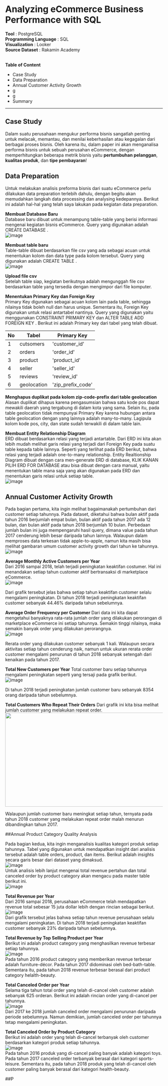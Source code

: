 # Analyzing eCommerce Business Performance with SQL

**Tool** : PostgreSQL<br>
**Programming Language** : SQL<br>
**Visualization** : Looker<br>
**Source Dataset** : Rakamin Academy<br>
<br>

**Table of Content**
* Case Study
* Data Preparation
* Annual Customer Activity Growth
* g
* g
* Summary
---

## Case Study
Dalam suatu perusahaan mengukur performa bisnis sangatlah penting untuk melacak, memantau, dan menilai keberhasilan atau kegagalan dari berbagai proses bisnis. Oleh karena itu, dalam paper ini akan menganalisa performa bisnis untuk sebuah perusahan eCommerce, dengan memperhitungkan beberapa metrik bisnis yaitu **pertumbuhan pelanggan**, **kualitas produk**, dan **tipe pembayaran**!

## Data Preparation
Untuk melakukan analisis preforma bisnis dari suatu eCommerce perlu dilakukan data preparation terlebih dahulu, dengan begitu akan memudahkan langkah data processing dan analysing kedepannya. Berikut ini adalah hal-hal yang telah saya lakukan pada kegiatan data preparation.<br>

**Membuat Database Baru**<br>
Database baru dibuat untuk menampung table-table yang berisi informasi mengenai kegiatan bisnis eCommerce.  Query yang digunakan adalah CREATE DATABASE <nama database>.<br> 
![image](https://github.com/alfatharr/ecommerce-performance/assets/156917349/ffa36d0e-3636-412c-90ec-b1033df5ded6)

**Membuat table baru**<br>
Table-table dibuat berdasarkan file csv yang ada sebagai acuan untuk menentukan kolom dan data type pada kolom tersebut. Query yang digunakan adalah CREATE TABLE <nama table>.<br>
![image](https://github.com/alfatharr/ecommerce-performance/assets/156917349/d3915325-c70a-4f6a-8e9b-87a8321995ed)

**Upload file csv**<br>
Setelah table siap, kegiatan berikutnya adalah mengunggah file csv berdasarkan table yang tersedia dengan mengimpor dari file komputer.

**Menentukan Primary Key dan Foreign Key**<br>
Primary Key digunakan sebagai acuan kolom lain pada table, sehingga nilainya tidak boleh null dan harus unique. Sementara itu, Foreign Key digunakan untuk relasi antartabel nantinya. Query yang digunakan yaitu menggunakan CONSTRAINT <nama constraint> PRIMARY KEY <nama kolom> dan ALTER TABLE <nama table> ADD FOREIGN KEY <nama kolom>. Berikut ini adalah Primary key dari tabel yang telah dibuat.

| No | Tabel         |  Primary Key       |
| -- | ------------- | ------------------ |
| 1  | cutsomers     | 'customer_id'      |
| 2  | orders        | 'order_id'         |
| 3  | product       | 'product_id'       |
| 4  | seller        | 'seller_id'        |
| 5  | reviews       | 'review_id'        |
| 6  | geolocation   | 'zip_prefix_code'  |

**Menghapus duplikat pada kolom zip-code-prefix dari table geolocation**<br>
Alasan duplikat dihapus karena pengasumsian bahwa satu kode pos dapat mewakili daerah yang tergabung di dalam kota yang sama. Selain itu, pada table geolocation tidak mempunyai Primary Key karena hubungan antara table geolocation dengan yang lainnya adalah many-to-many. Lagipula kolom kode pos, city, dan state sudah terwakili di dalam table lain.

**Membuat Entity Relationship Diagram**<br>
ERD dibuat berdasarkan relasi yang terjadi antartable. Dari ERD ini kita akan lebih mudah melihat garis relasi yang terjadi dari Foreign Key pada suatu table kepada table lainnya. Seperti yang terlihat pada ERD berikut, bahwa relasi yang terjadi adalah one-to-many relationship.
Entity Realtionship Diagram dibuat dengan cara men-generate ERD di database, KLIK KANAN <nama database> PILIH ERD FOR DATABASE atau bisa dibuat dengan cara manual, yaitu menentukan table mana saja yang akan digunakan pada ERD dan menentukan garis relasi untuk setiap table.
<br>
![image](https://github.com/alfatharr/ecommerce-performance/assets/156917349/b01c1d1c-eacd-41ff-a187-d17a1923b496)

## Annual Customer Activity Growth

Pada bagian pertama, kita ingin melihat bagaimanakah pertumbuhan dari customer setiap tahunnya. Pada dataset, diketahui bahwa bulan aktif pada tahun 2016 berjumlah empat bulan, bulan aktif pada tahun 2017 ada 12 bulan, dan bulan aktif pada tahun 2018 berjumlah 10 bulan. Perbedaan jumlah bulan ini juga mempengaruhi hasil query, dimana value pada tahun 2017 cenderung lebih besar daripada tahun lainnya. Walaupun dalam memproses data terkesan tidak apple-to-apple, namun kita masih bisa melihat gambaran umum customer activity growth dari tahun ke tahunnya.
<br>
![image](https://github.com/alfatharr/ecommerce-performance/assets/156917349/6d338fa1-048a-44c8-a66a-601a510e130b)

**Average Monthly Active Customers per Year**<br>
Dari 2016 sampai 2018, telah terjadi peningkatan keaktifan costumer. Hal ini menandakan setiap tahun customer aktif bertransaksi di marketplace eCommerce.
<br>
![image](https://github.com/alfatharr/ecommerce-performance/assets/156917349/ef1c25d3-af55-4351-9f5a-918043358953)

Dari grafik tersebut jelas bahwa setiap tahun keaktifan customer selalu mengalami peningkatan. Di tahun 2018 terjadi peningkatan keaktifan customer sebanyak 44.46% daripada tahun sebelumnya.

**Average Order Frequency per Customer**
Dari data ini kita dapat mengetahui banyaknya rata-rata jumlah order yang dilakukan perorangan di marketplace eCommerce ini setiap tahunnya.  Semakin tinggi nilainya, maka semakin banyak order yang dilakukan perorangnya.
<br>
![image](https://github.com/alfatharr/ecommerce-performance/assets/156917349/15638e68-2cfc-4d29-912c-c900f352bc0a)

Rerata order yang dilakukan customer sebanyak 1 kali. Walaupun secara aktivitas setiap tahun cenderung naik, namun untuk ukuran rerata order customer mengalami penurunan di tahun 2018 sebanyak setengah dari kenaikan pada tahun 2017.

**Total New Customers per Year**
Total customer baru setiap tahunnya mengalami peningkatan seperti yang tersaji pada grafik berikut.
<br>
![image](https://github.com/alfatharr/ecommerce-performance/assets/156917349/80933a2c-0a6a-4a99-bb79-7725c53adf17)

Di tahun 2018 terjadi peningkatan jumlah customer baru sebanyak 8354 orang daripada tahun sebelumnya.

**Total Customers Who Repeat Their Orders**
Dari grafik ini kita bisa melihat jumlah customer yang melakukan repeat order.
<br>
<img src ="https://github.com/alfatharr/ecommerce-performance/assets/156917349/c125609b-e167-4c24-bd63-f633154733df" width = "600" height = "300">

Walaupun jumlah customer baru meningkat setiap tahun, ternyata pada tahun 2018 customer yang melakukan repeat order malah menurun dibandingkan tahun 2017.

##Annual Product Category Quality Analysis

Pada bagian kedua, kita ingin menganalisis kualitas kategori produk setiap tahunnya. Tabel yang digunakan untuk mendapatkan insight dari analisis tersebut adalah table orders, product, dan items. Berikut adalah insights secara garis besar dari dataset yang dimaksud.
<br>
![image](https://github.com/alfatharr/ecommerce-performance/assets/156917349/4da5e6ef-5fdf-4208-9f7a-1d49f4faf104)
<br>
Untuk analisis lebih lanjut mengenai total revenue pertahun dan total canceled order by product category akan mengacu pada master table berikut ini.
<br>
![image](https://github.com/alfatharr/ecommerce-performance/assets/156917349/d692feb9-3781-4e8a-977b-725c53b330f6)

**Total Revenue per Year**<br>
Dari 2016 sampai 2018, perusahaan eCommerce telah mendapatkan revenue total sebesar 15 juta dollar lebih dengan rincian sebagai berikut.
<br>
![image](https://github.com/alfatharr/ecommerce-performance/assets/156917349/6616ed4a-f588-4074-aef3-68afc499ec00)
<br>
Dari grafik tersebut jelas bahwa setiap tahun revenue perusahaan selalu mengalami peningkatan. Di tahun 2018 terjadi peningkatan keaktifan customer sebanyak 23%  daripada tahun sebelumnya.

**Total Revenue by Top Selling Product per Year**<br>
Berikut ini adalah product category yang menghasilkan revenue terbesar setiap tahunnya.
<br>
![image](https://github.com/alfatharr/ecommerce-performance/assets/156917349/b6e37a1b-25a4-4297-b6b3-7c5ec7887197)
<br>
Pada tahun 2016 product category yang memberikan revenue terbesar adalah furniture-décor. Pada tahun 2017 didominasi oleh bed-bath-table. Sementara itu, pada tahun 2018 revenue terbesar berasal dari product category  helalth-beauty.

**Total Canceled Order per Year**<br>
Selama tiga tahun total order yang telah di-cancel oleh customer adalah sebanyak 625 orderan. Berikut ini adalah rincian order yang di-cancel per tahunnya.
<br>
![image](https://github.com/alfatharr/ecommerce-performance/assets/156917349/25ff6307-4d13-4220-be8d-78e8f2d24708)
<br>
Dari 2017 ke 2018 jumlah canceled order mengalami penurunan daripada periode sebelumnya. Namun demikian, jumlah canceled order per tahunnya tetap mengalami peningkatan.

**Total Canceled Order by Product Category**<br>
Berikut ini adalah order yang telah di-cancel terbanyak oleh customer berdasarkan kategori produk setiap tahunnya.
<br>
![image](https://github.com/alfatharr/ecommerce-performance/assets/156917349/0ab5443d-18fb-4cd0-9164-18124ba859b5)
<br>
Pada tahun 2016 produk yang di-cancel paling banyak adalah kategori toys. Pada tahun 2017 canceled order terbanyak berasal dari kategori sports-leisure. Sementara itu, pada tahun 2018 produk yang telah di-cancel oleh customer paling banyak berasal dari kategori health-beauty.

##P



















